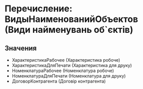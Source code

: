﻿# Перечисление: ВидыНаименованийОбъектов (Види найменувань об`єктів)

## Значения

- ХарактеристикаРабочее (Характеристика робоче)
- ХарактеристикаДляПечати (Характеристика для друку)
- НоменклатураРабочее (Номенклатура робоче)
- НоменклатураДляПечати (Номенклатура для друку)
- ДоговорКонтрагента (Договір контрагента)

